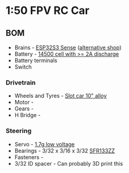 # 1:50 FPV RC Car

## BOM
- Brains - [ESP32S3 Sense](https://www.unmannedtechshop.co.uk/product/seeedxiao-esp32s3-sense/) ([alternative shop](https://thepihut.com/products/seeed-studio-xiao-esp32s3-sense))
- Battery - [14500 cell with >= 2A discharge](https://www.ecoluxshopdirect.co.uk/ampsplus-14500-1000mah-3-7v-battery-protected)
- Battery terminals
- Switch

### Drivetrain
- Wheels and Tyres - [Slot car 10" alloy](https://www.pendleslotracing.co.uk/pcs-classic-10-alloy-wheels-tyres-15-5x5-7mm-x2.html)
- Motor -
- Gears -
- H Bridge -

### Steering
- Servo - [1.7g low voltage](https://stevewebb.co.uk/index.php?pid=SM17GMICRO&area=Servo)
- Bearings - 3/32 x 3/16 x 3/32 [SFR133ZZ](https://simplybearings.co.uk/shop/p155063/SFR133ZZ-Budget-Metal-Shielded-Stainless-Steel-Flanged-Deep-Groove-Ball-Bearing-3/32x3/16x3/32-inch/product_info.html)
- Fasteners -
- 3/32 ID spacer - Can probably 3D print this

